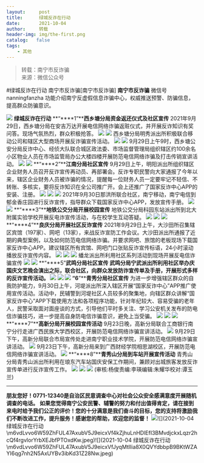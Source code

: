```yaml
---
layout:     post
title:      绿城反诈在行动
date:       2021-10-04
author:     转载
header-img: img/the-first.png
catalog:   false
tags:
    - 其他
---
```


<blockquote><p>转载：南宁市反诈骗<br>
来源：微信公众号</p></blockquote>

#绿城反诈在行动
南宁市反诈骗[南宁市反诈骗]
**南宁市反诈骗**
微信号nanningfanzha
功能介绍南宁反虚假信息诈骗中心，权威推送预警、防骗信息，提高群众防骗意识。

![]({{site.baseurl}}/postimg/m6vdLvvo6W5iaqtFlbC2aKtxz0cgAUufMCLNZjTFq3atj7KNzA5jndiaFCUL151ExlvRyBicqsE2ibqpx1OibZrS54A.gif)
**绿城反诈在行动**
**“****1”****西乡塘分局资金返还仪式及社区宣传**
2021年9月29日，西乡塘分局在安吉万达开展电信网络诈骗返赃仪式，并开展反诈知识有奖问答。现场气氛热烈，群众积极抢答。
![]({{site.baseurl}}/postimg/m6vdLvvo6W7mZ5P5ptbmlmfhhmJdRwzf5SXiaMPrQhxBLTtu9JLc3gvzZ0qNFSBrCly7qEoGVbibBwMuzlDK4HCA.png)
![]({{site.baseurl}}/postimg/m6vdLvvo6W7mZ5P5ptbmlmfhhmJdRwzfMLf7hfVaDM4N6sOVJicrIg8jubia8cf0BT7gIpibjibgqdpyRXzGibAof5A.jpeg)
西乡塘分局明秀派出所积极联合移动公司和辖区大型商场开展反诈骗宣传活动。
![]({{site.baseurl}}/postimg/m6vdLvvo6W7mZ5P5ptbmlmfhhmJdRwzfZgxHSQACQBZtqghY6whLDtNfn3IhicDxm2icUyA0PLRFKmpc930b0ia3Q.jpeg)
![]({{site.baseurl}}/postimg/m6vdLvvo6W7mZ5P5ptbmlmfhhmJdRwzfricMcPVSJA2a6mN50fEmq7JRDyT45gPU6BHraeOA0IIqgibbXU9evvLQ.jpeg)
9月29日上午9时，西乡塘公安分局反诈中心、经侦大队联合城区政法委、市场监督管理局组织辖区约100余名小区物业人员在市场监管局办公大楼四楼开展防范电信网络诈骗及打击传销宣讲活动。
![]({{site.baseurl}}/postimg/m6vdLvvo6W7mZ5P5ptbmlmfhhmJdRwzfHqwicO4Vic2YCHbyhrpw3J39VlNt12xYuAoTVaRIbFNg3pGE9BCHpHFw.jpeg)
![]({{site.baseurl}}/postimg/m6vdLvvo6W7mZ5P5ptbmlmfhhmJdRwzf1K8HicicG6RXvM7OOiaEVp3yrLG4Yibu0Hjt9oqQuAtMAGOtk2wnsfHWuA.jpeg)
**“****2”****江南分局社区宣传**
9月29日上午，明阳派出所组织辖区企业财务人员召开反诈宣传再动员、再部署会。反诈专职民警向大家通报了今年以来，辖区企业财务人员被诈骗的情况，提醒每一位财务人员一定要牢记不轻信、不转账、多核实，要将反诈知识在全公司推广开。会上还推广了国家反诈中心APP的安装、注册。
![]({{site.baseurl}}/postimg/m6vdLvvo6W7mZ5P5ptbmlmfhhmJdRwzfEBp3DHQOQXxZTy1eKyKYzuvPRlD5G8KoOXOicIpl4TbuLh1TKyzicqSg.jpeg)
![]({{site.baseurl}}/postimg/m6vdLvvo6W7mZ5P5ptbmlmfhhmJdRwzfUic7CCHfGt2PmIeiarVhOicL3QxIiciaCgdc6xichOxwRyW2GH14ruKIO2NQ.jpeg)
![]({{site.baseurl}}/postimg/m6vdLvvo6W7mZ5P5ptbmlmfhhmJdRwzfTSfd4TTGtURCAgdYlP1NJ2ibEPTmN73ciaPs8z33nLK6VWrHYa4ynVicQ.jpeg)
2021年9月30日那洪所联合社区，南宁移动，南宁电信到郁金香庄园进行反诈宣传，指导群众下载国家反诈中心APP，发放宣传手册。
![]({{site.baseurl}}/postimg/m6vdLvvo6W7mZ5P5ptbmlmfhhmJdRwzfF4nZ2rd9ZVosMj7ibyP0Y9icnRVZTvRh1nDwE87yoogbj18ZE8Kg4aog.jpeg)
![]({{site.baseurl}}/postimg/m6vdLvvo6W7mZ5P5ptbmlmfhhmJdRwzfIRuo5cV11a3z6YmNfmfFZeEKSJMiaKE8nJWTxRHp62fiaWQhNCC4eJJw.jpeg)
**“****3”****地铁公交分局开展校园宣传**
地铁公交分局科园东站派出所到北大附属实验学校开展反电诈宣传活动，与在校学生互动答疑。
![]({{site.baseurl}}/postimg/m6vdLvvo6W7mZ5P5ptbmlmfhhmJdRwzfWslR8BVCkWicWcA1THqlH3e8QBCKaa5nTuocdQNH29dtrlNnrlhzndA.png)
![]({{site.baseurl}}/postimg/m6vdLvvo6W7mZ5P5ptbmlmfhhmJdRwzfzScWg5gM6d9C53JePFhhWY2w8PCI75PzCMw6Mt2SF42GfTdsSWNE5w.png)
![]({{site.baseurl}}/postimg/m6vdLvvo6W7mZ5P5ptbmlmfhhmJdRwzfuGia89GDSkAdUDJuXY7vfrSkOGNbINmA3TFN3ZoRwwjKKKmETXy959g.png)
**“****4”****良庆分局开展社区反诈宣传**
2021年9月29日上午，大沙田所召集辖区宾馆（197家）、网吧（13家），来战反诈宣防工作会议。大沙田派出所通报了近期的典型案例，以及如何防范电信网络诈骗。并要求网吧、旅馆的老板现场下载国家反诈中心APP。建议辖区所有宾馆、网吧门口张贴反诈宣传标语，24小时滚动播放反诈宣传内容。
![]({{site.baseurl}}/postimg/m6vdLvvo6W7mZ5P5ptbmlmfhhmJdRwzfRYLkicPiafD0gicgibFfKax64FfsDVzldggGUMOY9cy7rMpZhBUxwBwhVQ.jpeg)
![]({{site.baseurl}}/postimg/m6vdLvvo6W7mZ5P5ptbmlmfhhmJdRwzfE9Wfg7ozw2RaqzHCZySAueFY8gmN57XW6P5n9HmmjcWJvOCjBWSpdw.jpeg)
![]({{site.baseurl}}/postimg/m6vdLvvo6W7mZ5P5ptbmlmfhhmJdRwzfkYfFR1ibH8WfIyZVHicSqjIZKrP8kpLjp0FZ4sh2Lw3LaUEQZ5nEkwag.jpeg)
蟠龙派出所利用社区系列活动到现场开展反电信诈骗宣传
![]({{site.baseurl}}/postimg/m6vdLvvo6W7mZ5P5ptbmlmfhhmJdRwzfaSRnTiaLXUBHsGwOApgNucZJ0oeDYl6fX1z5yf4ib06d0nP6k2WfUCMw.jpeg)
![]({{site.baseurl}}/postimg/m6vdLvvo6W7mZ5P5ptbmlmfhhmJdRwzfDUoAQInsvGOb0vef5RSibvQuEQfth7zvhS9lqdO3qTc60xK9eePqfiaA.jpeg)
**“****5”****武鸣分局社区宣传**
武鸣分局宁武派出所利用社区举办庆国庆文艺晚会演出之际，联合社区，向群众发放防诈宣传单及手册，开展形式多样的反诈宣传活动。
![]({{site.baseurl}}/postimg/m6vdLvvo6W7mZ5P5ptbmlmfhhmJdRwzfy09MlWhwgwSib7Ebh5uLfVKAk3cXJYamOyum9PaNaBqEdAE0zLahELg.jpeg)
![]({{site.baseurl}}/postimg/m6vdLvvo6W7mZ5P5ptbmlmfhhmJdRwzfxPxpXxibILfZH4JBdfiamKLs7SE9xKutVpiaqUicLBjrLvzEL7xe7eFOng.jpeg)
![]({{site.baseurl}}/postimg/m6vdLvvo6W7mZ5P5ptbmlmfhhmJdRwzfOlz5bKROhwUfOibvbCDKW4mHXibZ6bg135Z0KYatfeXSlm91icEAsWJZQ.jpeg)
**“6****”****青秀分局社区宣传**
为进一步增强辖区群众的自我防护能力，9月30日上午，河堤派出所深入辖区开展“国家反诈中心”APP推广使用宣传活动。活动中，民辅警到河堤社区人员较多的聚集地，向辖区群众讲解“国家反诈中心”APP下载使用方法和各项程序功能，针对年纪较大、容易受骗的老年人，民警采取面对面座谈的方式，引导他们平时多关注、学习公安机关发布的防电信诈骗技巧，进一步提高自身防电信诈骗意识，避免上当受骗。
![]({{site.baseurl}}/postimg/m6vdLvvo6W7mZ5P5ptbmlmfhhmJdRwzfdku1IoyUaGvZGZpB8RGCkibdVibu9pWFGhGZLT2S70IYwyHN9TYmfqBA.jpeg)
![]({{site.baseurl}}/postimg/m6vdLvvo6W7mZ5P5ptbmlmfhhmJdRwzfT28Q8cudgKLUfVGUSeYrAiaugcntCZ0HAmWo5MNibDRI5d8iaQykGaxYw.jpeg)
![]({{site.baseurl}}/postimg/m6vdLvvo6W7mZ5P5ptbmlmfhhmJdRwzfibJuWPyFafiaRVJG2baxn49KR7S3qPnic2YAbUghib56ZLicshIyJEG5Nibg.jpeg)
**“****7”****高新分局开展校园宣传活动**
9月23日晚，高新分局联合工商银行南宁分行走进广西民族大学西校区，开展防范电信网络诈骗宣讲活动。
![]({{site.baseurl}}/postimg/ZDkIM6bMOaWu8H7NScc00tmh9xJGDGaRSich1KVgrHgxKiahyxILutcW6VEsRd4iaDz6HL6olenogCtTiaG10BbtAA.jpeg)
9月29日下午，高新分局联合市局宣传处走进南宁职业技术学院，开展防范电信网络诈骗宣讲活动。
![]({{site.baseurl}}/postimg/ZDkIM6bMOaXEag4bVfY2Ps6HmoE7LgxC6HTp6GWXyP8iaDYtY84x2iaMO3Mh6QotzSWL0LupPTGe0bFicekYJVhaA.jpeg)
9月23日下午，高新分局来到广西财经学院相思湖校区，开展防范电信网络诈骗宣讲活动。
![]({{site.baseurl}}/postimg/ZDkIM6bMOaWu8H7NScc00tmh9xJGDGaRhYwySOFlrlfP2mOoXibakG4r7GWVYvG4w4HOJSfNblS95vJh7AbB61A.jpeg)
**“****8”****青秀山分局到车站开展宣传活动**
青秀山分局青秀山派出所利用在琅东汽车站国庆安保工作期间，兼顾对出城旅客发放反诈宣传单进行反诈宣传工作。
![]({{site.baseurl}}/postimg/m6vdLvvo6W7mZ5P5ptbmlmfhhmJdRwzfZIfYA3IyL5nrDFojI3GRqiaGXdibfQV1nicC8iciasmibRUXBV3pzrAJAzzg.jpeg)
![]({{site.baseurl}}/postimg/m6vdLvvo6W7mZ5P5ptbmlmfhhmJdRwzflvONiagib7XDwuyvm5ta0H7F1GP5h2Bg0ttSibcGZyzsibibUxvIzDtbzsw.jpeg)
![]({{site.baseurl}}/postimg/m6vdLvvo6W7mZ5P5ptbmlmfhhmJdRwzfbKDpS73S3xQJ51ic4joSe3NicwzIGQBibr96ktbFsAetOZhmTiaqUQ0Cag.jpeg)
(审核:杨俊责编:李瑛编辑:朱耀华校对:谭玉兰)
***
******朋友您好！0771-12340是****自治区民意调查中心对社会公众安全感满意度开展随机调查的电话。**
**如果您觉得南宁公安民警、辅警的努力和付出值得肯定，请在接到来电时给予我们公正的评价！您的十分满意是我们奋斗的目标，您的支持将激励我们不断改进工作，提升服务！感谢您的帮助，欢迎您的监督！**
![]({{site.baseurl}}/postimg/m6vdLvvo6W59ZhFUL47AxubV5J9eicxVfeSQib8vSmVVKag6DgCakibnVGaXRN16TfOcn1K8fqzFkplNvtJX4JWWw.jpeg)![](2021-10-04
绿城反诈在行动\\m6vdLvvo6W59ZhFUL47AxubV5J9eicxVf4kZjhuLnHDlEfI3BMvdjckxLqzr2hcQf4rgvlorYrbXEJbfPTOxdKw.jpeg)![](2021-10-04
绿城反诈在行动\\m6vdLvvo6W59ZhFUL47AxubV5J9eicxVfJyqMtIIia8X0QVYdbbpB9BKtWZAYI6qg7nh2N5AxUYBv3ibKd31Z28Nw.jpeg)
